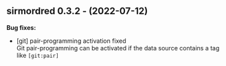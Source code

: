 ## sirmordred 0.3.2 - (2022-07-12)

**Bug fixes:**

 * [git] pair-programming activation fixed\
   Git pair-programming can be activated if the data source contains a
   tag like `[git:pair]`

